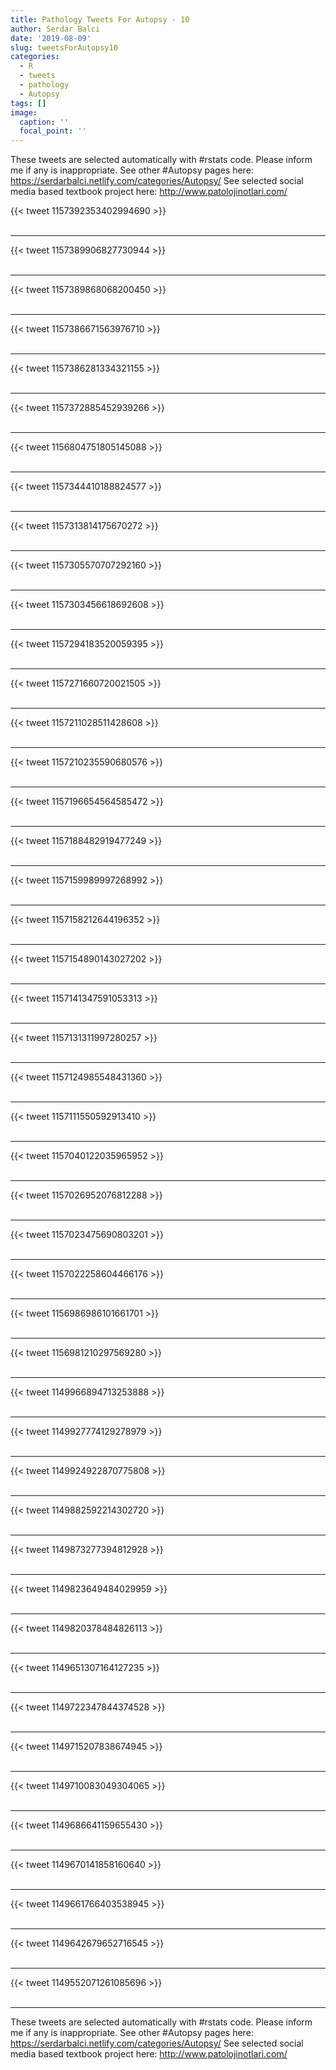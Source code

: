 ```yaml
---
title: Pathology Tweets For Autopsy - 10
author: Serdar Balci
date: '2019-08-09'
slug: tweetsForAutopsy10
categories:
  - R
  - tweets
  - pathology
  - Autopsy
tags: []
image:
  caption: ''
  focal_point: ''
---
```



These tweets are selected automatically with #rstats code. Please inform me if any is inappropriate.
See other #Autopsy pages here: https://serdarbalci.netlify.com/categories/Autopsy/ 
See selected social media based textbook project here: http://www.patolojinotlari.com/

{{< tweet 1157392353402994690 >}}
<br>
<br>
<hr>
{{< tweet 1157389906827730944 >}}
<br>
<br>
<hr>
{{< tweet 1157389868068200450 >}}
<br>
<br>
<hr>
{{< tweet 1157386671563976710 >}}
<br>
<br>
<hr>
{{< tweet 1157386281334321155 >}}
<br>
<br>
<hr>
{{< tweet 1157372885452939266 >}}
<br>
<br>
<hr>
{{< tweet 1156804751805145088 >}}
<br>
<br>
<hr>
{{< tweet 1157344410188824577 >}}
<br>
<br>
<hr>
{{< tweet 1157313814175670272 >}}
<br>
<br>
<hr>
{{< tweet 1157305570707292160 >}}
<br>
<br>
<hr>
{{< tweet 1157303456618692608 >}}
<br>
<br>
<hr>
{{< tweet 1157294183520059395 >}}
<br>
<br>
<hr>
{{< tweet 1157271660720021505 >}}
<br>
<br>
<hr>
{{< tweet 1157211028511428608 >}}
<br>
<br>
<hr>
{{< tweet 1157210235590680576 >}}
<br>
<br>
<hr>
{{< tweet 1157196654564585472 >}}
<br>
<br>
<hr>
{{< tweet 1157188482919477249 >}}
<br>
<br>
<hr>
{{< tweet 1157159989997268992 >}}
<br>
<br>
<hr>
{{< tweet 1157158212644196352 >}}
<br>
<br>
<hr>
{{< tweet 1157154890143027202 >}}
<br>
<br>
<hr>
{{< tweet 1157141347591053313 >}}
<br>
<br>
<hr>
{{< tweet 1157131311997280257 >}}
<br>
<br>
<hr>
{{< tweet 1157124985548431360 >}}
<br>
<br>
<hr>
{{< tweet 1157111550592913410 >}}
<br>
<br>
<hr>
{{< tweet 1157040122035965952 >}}
<br>
<br>
<hr>
{{< tweet 1157026952076812288 >}}
<br>
<br>
<hr>
{{< tweet 1157023475690803201 >}}
<br>
<br>
<hr>
{{< tweet 1157022258604466176 >}}
<br>
<br>
<hr>
{{< tweet 1156986986101661701 >}}
<br>
<br>
<hr>
{{< tweet 1156981210297569280 >}}
<br>
<br>
<hr>
{{< tweet 1149966894713253888 >}}
<br>
<br>
<hr>
{{< tweet 1149927774129278979 >}}
<br>
<br>
<hr>
{{< tweet 1149924922870775808 >}}
<br>
<br>
<hr>
{{< tweet 1149882592214302720 >}}
<br>
<br>
<hr>
{{< tweet 1149873277394812928 >}}
<br>
<br>
<hr>
{{< tweet 1149823649484029959 >}}
<br>
<br>
<hr>
{{< tweet 1149820378484826113 >}}
<br>
<br>
<hr>
{{< tweet 1149651307164127235 >}}
<br>
<br>
<hr>
{{< tweet 1149722347844374528 >}}
<br>
<br>
<hr>
{{< tweet 1149715207838674945 >}}
<br>
<br>
<hr>
{{< tweet 1149710083049304065 >}}
<br>
<br>
<hr>
{{< tweet 1149686641159655430 >}}
<br>
<br>
<hr>
{{< tweet 1149670141858160640 >}}
<br>
<br>
<hr>
{{< tweet 1149661766403538945 >}}
<br>
<br>
<hr>
{{< tweet 1149642679652716545 >}}
<br>
<br>
<hr>
{{< tweet 1149552071261085696 >}}
<br>
<br>
<hr>


These tweets are selected automatically with #rstats code. Please inform me if any is inappropriate.
See other #Autopsy pages here: https://serdarbalci.netlify.com/categories/Autopsy/ 
See selected social media based textbook project here: http://www.patolojinotlari.com/
